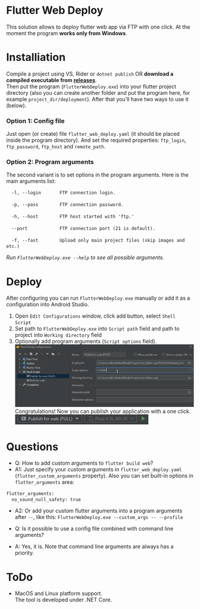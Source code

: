 # Flutter Web Deploy
This solution allows to deploy flutter web app via FTP with one click. At the moment the program **works only from Windows**.

# Installiation
Compile a project using VS, Rider or `dotnet publish` OR **download a compiled executable from [releases](https://github.com/rodion-m/flutter_web_deploy/releases)**.<br>
Then put the program (`FlutterWebDeploy.exe`) into your flutter project directory (also you can create another folder and put the program here, for example `project_dir/deployment`).
After that you'll have two ways to use it (below).
### Option 1: Config file
Just open (or create) file `flutter_web_deploy.yaml` (it should be placed inside the program directory). And set the required properties: `ftp_login`, `ftp_password`, `ftp_host` and `remote_path`.

### Option 2: Program arguments
The second variant is to set options in the program arguments. Here is the main arguments list:
```
  -l, --login       FTP connection login.

  -p, --pass        FTP connection password.

  -h, --host        FTP host started with 'ftp.'

  --port            FTP connection port (21 is default).

  -f, --fast        Upload only main project files (skip images and etc.)
```

*Run `FlutterWebDeploy.exe --help` to see all possible arguments.*

# Deploy
After configuring you can run `FlutterWebDeploy.exe` manually or add it as a configuration into Android Studio.<br>
1. Open `Edit Configurations` window, click add button, select `Shell Script`<br>
2. Set path to `FlutterWebDeploy.exe` into `Script path` field and path to project into `Working directory` field<br>
3. Optionally add program arguments (`Script options` field).<br>
![Android Studio Configurations](/images/android_studio_configuration.png)<br>
Congratulations! Now you can publish your application with a one click.
![Android Studio run](/images/android_studio_run.png)<br>
# Questions
- Q: How to add custom arguments to `flutter build web`?
- A1: Just specify your custom arguments in `flutter_web_deploy.yaml` (`flutter_custom_arguments` property). Also you can set built-in options in `flutter_arguments` area:
```
flutter_arguments:
  no_sound_null_safety: true
```
- A2: Or add your custom flutter arguments into a program arguments after `--`, like this: `FlutterWebDeploy.exe --custom_args -- --profile`

- Q: Is it possible to use a config file combined with command line arguments?
- A: Yes, it is. Note that command line arguments are always has a priority.

# ToDo
- MacOS and Linux platform support.<br>
The tool is developed under .NET Core.
